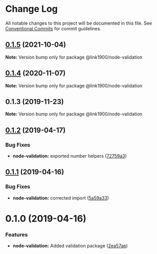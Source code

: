 # Change Log

All notable changes to this project will be documented in this file.
See [Conventional Commits](https://conventionalcommits.org) for commit guidelines.

<a name="0.1.5"></a>

## [0.1.5](https://github.com/projects/link1900/repos/link1900/compare/diff?targetBranch=refs%2Ftags%2F@link1900/node-validation@0.1.4&sourceBranch=refs%2Ftags%2F@link1900/node-validation@0.1.5) (2021-10-04)

**Note:** Version bump only for package @link1900/node-validation

<a name="0.1.4"></a>

## [0.1.4](https://github.com/projects/link1900/repos/link1900/compare/diff?targetBranch=refs%2Ftags%2F@link1900/node-validation@0.1.3&sourceBranch=refs%2Ftags%2F@link1900/node-validation@0.1.4) (2020-11-07)

**Note:** Version bump only for package @link1900/node-validation

<a name="0.1.3"></a>

## 0.1.3 (2019-11-23)

**Note:** Version bump only for package @link1900/node-validation

<a name="0.1.2"></a>

## [0.1.2](https://github.com/projects/link1900/repos/link1900/compare/diff?targetBranch=refs%2Ftags%2F@link1900/node-validation@0.1.1&sourceBranch=refs%2Ftags%2F@link1900/node-validation@0.1.2) (2019-04-17)

### Bug Fixes

- **node-validation:** exported number helpers ([72759a3](https://github.com/projects/link1900/repos/link1900/commits/72759a3))

<a name="0.1.1"></a>

## [0.1.1](https://github.com/projects/link1900/repos/link1900/compare/diff?targetBranch=refs%2Ftags%2F@link1900/node-validation@0.1.0&sourceBranch=refs%2Ftags%2F@link1900/node-validation@0.1.1) (2019-04-16)

### Bug Fixes

- **node-validation:** corrected import ([5a59a33](https://github.com/projects/link1900/repos/link1900/commits/5a59a33))

<a name="0.1.0"></a>

# 0.1.0 (2019-04-16)

### Features

- **node-validation:** Added validation package ([2ea57ae](https://github.com/projects/link1900/repos/link1900/commits/2ea57ae))
